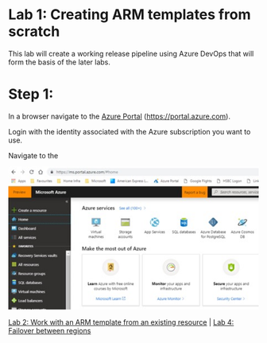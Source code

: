 # Lab 1: Creating ARM templates from scratch

This lab will create a working release pipeline using Azure DevOps that will form the basis of the later labs.


# Step 1: 

In a browser navigate to the [Azure Portal](https://portal.azure.com) (https://portal.azure.com).

Login with the identity associated with the Azure subscription you want to use.

Navigate to the 

<img src="images/Lab1_1.jpg" width="624"/>


[Lab 2: Work with an ARM template from an existing resource](https://github.com/gidavies/AzureIaaSInfraLab/blob/master/MoveIaCLab2.md) | [Lab 4: Failover between regions](https://github.com/gidavies/AzureIaaSInfraLab/blob/master/MoveIaCLab4.md)
